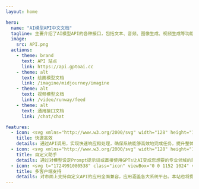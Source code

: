 ```yaml
---
layout: home

hero:
  name: "AI模型API中文文档"
  tagline: 主要介绍了AI模型API的各种接口，包括文本、音频、图像生成、视频生成等功能的API调用方法和参数说明。
  image:
    src: API.png
  actions:
    - theme: brand
      text: API 站点
      link: https://api.gptoai.cc
    - theme: alt
      text: 绘画模型文档
      link: /imagine/midjourney/imagine
    - theme: alt
      text: 视频模型文档
      link: /video/runway/feed
    - theme: alt
      text: 通用接口文档
      link: /chat/chat

features:
  - icon: <svg xmlns="http://www.w3.org/2000/svg" width="128" height="128" viewBox="0 0 512 512"><defs><linearGradient id="IconifyId191a177581e8d9dcd3" x1="8.7" x2="80.9" y1="17.1" y2="142.1" gradientUnits="userSpaceOnUse"><stop offset="0" stop-color="#f7b23b"/><stop offset=".5" stop-color="#f7b23b"/><stop offset="1" stop-color="#f59e0b"/></linearGradient><symbol id="IconifyId191a177581e8d9dcd4" viewBox="0 0 102.7 186.8"><path fill="url(#IconifyId191a177581e8d9dcd3)" stroke="#f6a823" stroke-miterlimit="10" stroke-width="4" d="m34.8 2l-32 96h32l-16 80l80-112h-48l32-64h-48z"><animate id="IconifyId191a177581e8d9dcd5" attributeName="opacity" begin="0s; x1.end+.67s" dur="1.33s" keyTimes="0; .38; .5; .63; .75; .86; .94; 1" values="1; 1; 0; 1; 0; 1; 0; 1"/></path></symbol></defs><use width="102.7" height="186.7" href="#IconifyId191a177581e8d9dcd4" transform="translate(186.37 130)scale(1.36)"/></svg>
    title: 快速高效
    details: 通过API调用，实现快速响应和处理，确保系统能够高效地完成任务，提升整体工作效率。
  - icon: <svg xmlns="http://www.w3.org/2000/svg" width="128" height="128" viewBox="0 0 48 48"><g fill="#FFA726"><circle cx="10" cy="26" r="4"/><circle cx="38" cy="26" r="4"/></g><path fill="#FFB74D" d="M39 19c0-12.7-30-8.3-30 0v10c0 8.3 6.7 15 15 15s15-6.7 15-15z"/><path fill="#FF5722" d="M24 3C14.6 3 7 10.6 7 20v3.4L9 25v-3l21-9.8l9 9.8v3l2-1.6V20c0-8-5.7-17-17-17"/><g fill="#784719"><circle cx="31" cy="26" r="2"/><circle cx="17" cy="26" r="2"/></g><path fill="#757575" d="M43 24c-.6 0-1 .4-1 1v-7c0-8.8-7.2-16-16-16h-7c-.6 0-1 .4-1 1s.4 1 1 1h7c7.7 0 14 6.3 14 14v10c0 .6.4 1 1 1s1-.4 1-1v2c0 3.9-3.1 7-7 7H24c-.6 0-1 .4-1 1s.4 1 1 1h11c5 0 9-4 9-9v-5c0-.6-.4-1-1-1"/><g fill="#37474F"><path d="M43 22h-1c-1.1 0-2 .9-2 2v4c0 1.1.9 2 2 2h1c1.1 0 2-.9 2-2v-4c0-1.1-.9-2-2-2"/><circle cx="24" cy="38" r="2"/></g></svg>
    title: 自定义助手
    details: 通过对模型设定Prompt提示词或直接使用GPTs让AI变成您想要的专业领域的助手
  - icon: <svg t="1724991080538" class="icon" viewBox="0 0 1152 1024" version="1.1" xmlns="http://www.w3.org/2000/svg" p-id="940" width="200" height="200"><path d="M872.20286 0.476008a166.853003 166.853003 0 0 1 85.810115 16.446939 119.180716 119.180716 0 0 1 49.579178 49.817539A152.312956 152.312956 0 0 1 1024.039092 143.492867v28.603372a42.666696 42.666696 0 0 1-84.85667 5.00559V133.481687v-12.871517a47.672287 47.672287 0 0 0-4.528867-13.824963 34.800769 34.800769 0 0 0-14.778409-14.540048 41.474889 41.474889 0 0 0-13.824963-4.767228H132.328972a54.584768 54.584768 0 0 0-25.504673 5.959036 32.893878 32.893878 0 0 0-14.540047 14.540047 42.905058 42.905058 0 0 0-4.767229 13.824963v557.28903a54.108045 54.108045 0 0 0 5.959036 25.266312 33.608962 33.608962 0 0 0 14.540047 14.778409 49.340817 49.340817 0 0 0 13.824963 4.767228h391.627834a42.666696 42.666696 0 0 1 3.813783 87.001923h-5.00559v127.761728a42.666696 42.666696 0 0 1 5.00559 85.095032H256.515279a42.666696 42.666696 0 0 1-5.00559-84.85667h175.434014V810.904879H152.589694a164.70775 164.70775 0 0 1-85.810116-16.446939 120.849246 120.849246 0 0 1-49.817539-49.817539A153.266401 153.266401 0 0 1 0.5151 667.888019V152.550602a164.70775 164.70775 0 0 1 16.446939-85.810116A119.180716 119.180716 0 0 1 66.779578 16.922947 152.312956 152.312956 0 0 1 143.53196 0.476008h728.6709z" fill="#495770" p-id="941"></path><path d="M1066.705789 298.904522H725.610579a85.333393 85.333393 0 0 0-85.333393 85.333393v554.428692a85.333393 85.333393 0 0 0 85.333393 85.333393h341.09521a85.333393 85.333393 0 0 0 85.333393-85.333393V384.237915a85.333393 85.333393 0 0 0-85.333393-85.333393z m0 639.762085H725.610579V384.237915h341.09521z" fill="#2B71EB" p-id="942"></path><path d="M896.039003 853.333214m-42.666696 0a42.666696 42.666696 0 1 0 85.333392 0 42.666696 42.666696 0 1 0-85.333392 0Z" fill="#2B71EB" p-id="943"></path></svg>
    title: 多客户端支持
    details: ​对市面上支持自定义API的应用全面兼容，应用涵盖各大系统平台。本站也将提供下载导航和使用教程。
---
```


